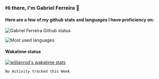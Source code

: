 ### Hi there, I'm Gabriel Ferreira 👋

#### Here are a few of my github stats and languages I have proficiency on:


![Gabriel Ferreira Github status](https://github-readme-stats.vercel.app/api?username=gabriellferreira&show_icons=true&count_private=true)

![Most used languages](https://github-readme-stats.vercel.app/api/top-langs/?username=gabriellferreira&layout=compact&hide=html,css,assembly,c%2B%2B&count_private=true&langs_count=8)

#### Wakatime status
[![willianrod's wakatime stats](https://github-readme-stats.vercel.app/api/wakatime?username=gabriellferreira)](https://github.com/gabriellferreira/github-readme-stats)


<!--START_SECTION:waka-->
```text
No Activity tracked this Week
```
<!--END_SECTION:waka-->
